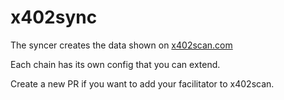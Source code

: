 # x402sync

The syncer creates the data shown on [x402scan.com](x402scan.com)

Each chain has its own config that you can extend.

Create a new PR if you want to add your facilitator to x402scan.